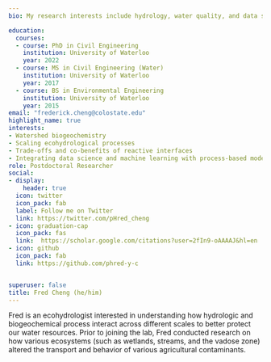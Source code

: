 ```yaml
---
bio: My research interests include hydrology, water quality, and data science.

education:
  courses:
  - course: PhD in Civil Engineering
    institution: University of Waterloo
    year: 2022
  - course: MS in Civil Engineering (Water)
    institution: University of Waterloo
    year: 2017
  - course: BS in Environmental Engineering
    institution: University of Waterloo
    year: 2015
email: "frederick.cheng@colostate.edu"
highlight_name: true
interests:
- Watershed biogeochemistry
- Scaling ecohydrological processes
- Trade-offs and co-benefits of reactive interfaces
- Integrating data science and machine learning with process-based models
role: Postdoctoral Researcher
social:
- display:
    header: true
  icon: twitter
  icon_pack: fab
  label: Follow me on Twitter
  link: https://twitter.com/pHred_cheng
- icon: graduation-cap
  icon_pack: fas
  link:  https://scholar.google.com/citations?user=2fIn9-oAAAAJ&hl=en
- icon: github
  icon_pack: fab
  link: https://github.com/phred-y-c


superuser: false
title: Fred Cheng (he/him)
---
```


Fred is an ecohydrologist interested in understanding how hydrologic and biogeochemical process interact across different scales to better protect our water resources. Prior to joining the lab, Fred conducted research on how various ecosystems (such as wetlands, streams, and the vadose zone) altered the transport and behavior of various agricultural contaminants.